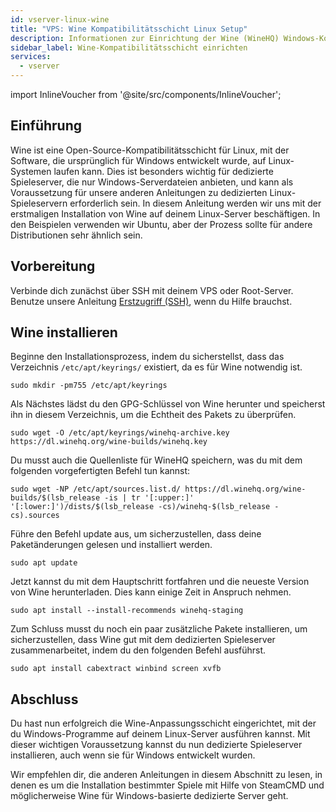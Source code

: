```yaml
---
id: vserver-linux-wine
title: "VPS: Wine Kompatibilitätsschicht Linux Setup"
description: Informationen zur Einrichtung der Wine (WineHQ) Windows-Kompatibilitätsschicht auf einem Linux VPS von ZAP-Hosting - ZAP-Hosting.com Dokumentation
sidebar_label: Wine-Kompatibilitätsschicht einrichten
services:
  - vserver
---
```


import InlineVoucher from '@site/src/components/InlineVoucher';

## Einführung

Wine ist eine Open-Source-Kompatibilitätsschicht für Linux, mit der Software, die ursprünglich für Windows entwickelt wurde, auf Linux-Systemen laufen kann. Dies ist besonders wichtig für dedizierte Spieleserver, die nur Windows-Serverdateien anbieten, und kann als Voraussetzung für unsere anderen Anleitungen zu dedizierten Linux-Spieleservern erforderlich sein. In diesem Anleitung werden wir uns mit der erstmaligen Installation von Wine auf deinem Linux-Server beschäftigen. In den Beispielen verwenden wir Ubuntu, aber der Prozess sollte für andere Distributionen sehr ähnlich sein.

<InlineVoucher />

## Vorbereitung

Verbinde dich zunächst über SSH mit deinem VPS oder Root-Server. Benutze unsere Anleitung [Erstzugriff (SSH)](vserver-linux-ssh.md), wenn du Hilfe brauchst.

## Wine installieren

Beginne den Installationsprozess, indem du sicherstellst, dass das Verzeichnis `/etc/apt/keyrings/` existiert, da es für Wine notwendig ist.
```
sudo mkdir -pm755 /etc/apt/keyrings
```

Als Nächstes lädst du den GPG-Schlüssel von Wine herunter und speicherst ihn in diesem Verzeichnis, um die Echtheit des Pakets zu überprüfen.
```
sudo wget -O /etc/apt/keyrings/winehq-archive.key https://dl.winehq.org/wine-builds/winehq.key
```

Du musst auch die Quellenliste für WineHQ speichern, was du mit dem folgenden vorgefertigten Befehl tun kannst:
```
sudo wget -NP /etc/apt/sources.list.d/ https://dl.winehq.org/wine-builds/$(lsb_release -is | tr '[:upper:]' '[:lower:]')/dists/$(lsb_release -cs)/winehq-$(lsb_release -cs).sources
```

Führe den Befehl update aus, um sicherzustellen, dass deine Paketänderungen gelesen und installiert werden.
```
sudo apt update
```

Jetzt kannst du mit dem Hauptschritt fortfahren und die neueste Version von Wine herunterladen. Dies kann einige Zeit in Anspruch nehmen.
```
sudo apt install --install-recommends winehq-staging
```

Zum Schluss musst du noch ein paar zusätzliche Pakete installieren, um sicherzustellen, dass Wine gut mit dem dedizierten Spieleserver zusammenarbeitet, indem du den folgenden Befehl ausführst.
```
sudo apt install cabextract winbind screen xvfb
```

## Abschluss

Du hast nun erfolgreich die Wine-Anpassungsschicht eingerichtet, mit der du Windows-Programme auf deinem Linux-Server ausführen kannst. Mit dieser wichtigen Voraussetzung kannst du nun dedizierte Spieleserver installieren, auch wenn sie für Windows entwickelt wurden.

Wir empfehlen dir, die anderen Anleitungen in diesem Abschnitt zu lesen, in denen es um die Installation bestimmter Spiele mit Hilfe von SteamCMD und möglicherweise Wine für Windows-basierte dedizierte Server geht.